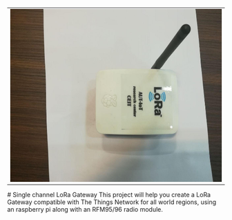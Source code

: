  <table style="width:100%">
 <tr>
    <td><img src="https://github.com/JaberBabaki/LoRa-single-channel-gateway/blob/master/picture/4.jpg" width="600" height="400" /></td>
  </tr>
</table>
# Single channel LoRa Gateway
This project will help you create a LoRa Gateway compatible with The Things Network for all world regions, using an raspberry pi along with an RFM95/96 radio module.

